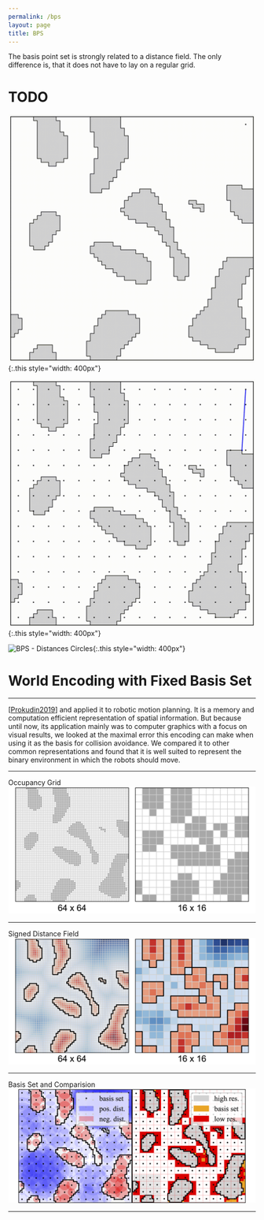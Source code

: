 ```yaml
---
permalink: /bps
layout: page
title: BPS
---
```


The basis point set is strongly related to a distance field.
The only difference is, that it does not have to lay on a regular grid.
# TODO


![BPS - Build](../assets/imgs/bps/bps_build.gif){:.this style="width: 400px"}

![BPS - Distances Lines](../assets/imgs/bps/bps_distances_lines.gif){:.this style="width: 400px"}

![BPS - Distances Circles](../assets/imgs/bps/bps_distances_circles.gif){:.this style="width: 400px"}


# World Encoding with Fixed Basis Set
---
[[Prokudin2019](https://arxiv.org/abs/1908.09186)] and applied it to robotic motion planning.
It is a memory and computation efficient representation of spatial information.
But because until now, its application mainly was to computer graphics with a focus on visual results, we looked at the maximal error this encoding can make when using it as the basis for collision avoidance.
We compared it to other common representations and found that it is well suited to represent the binary environment in which the robots should move. 

---
Occupancy Grid
![occupancy grid](../assets/imgs/bps/bps_occ.png)

---
Signed Distance Field
![signed distance field](../assets/imgs/bps/bps_sdf.png)

---
Basis Set and Comparision
![basis set](../assets/imgs/bps/bps_fb.png)

---